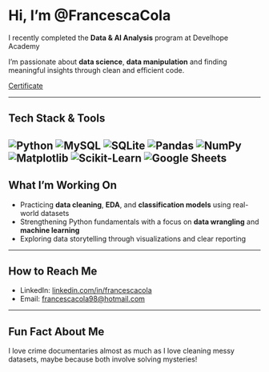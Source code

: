 # Hi, I’m @FrancescaCola

I recently completed the **Data & AI Analysis** program at Develhope Academy 

I’m passionate about **data science**, **data manipulation** and finding meaningful insights through clean and efficient code.

[Certificate](https://www.credential.net/5a3796f4-b5e7-4c39-a9a1-cf752d905114?utm_source=linkedin&utm_medium=social)

---

## Tech Stack & Tools
![Python](https://img.shields.io/badge/Python-3776AB?style=flat&logo=python&logoColor=white)
![MySQL](https://img.shields.io/badge/MySQL-4479A1?style=flat&logo=mysql&logoColor=white)
![SQLite](https://img.shields.io/badge/SQLite-003B57?style=flat&logo=sqlite&logoColor=white)
![Pandas](https://img.shields.io/badge/Pandas-150458?style=flat&logo=pandas&logoColor=white)
![NumPy](https://img.shields.io/badge/NumPy-013243?style=flat&logo=numpy&logoColor=white)
![Matplotlib](https://img.shields.io/badge/Matplotlib-007ACC?style=flat&logo=matplotlib&logoColor=white)
![Scikit-Learn](https://img.shields.io/badge/Scikit--Learn-F7931E?style=flat&logo=scikit-learn&logoColor=white)
![Google Sheets](https://img.shields.io/badge/Google%20Sheets-34A853?style=flat&logo=google-sheets&logoColor=white)
---

## What I’m Working On
- Practicing **data cleaning**, **EDA**, and **classification models** using real-world datasets 
- Strengthening Python fundamentals with a focus on **data wrangling** and **machine learning**
- Exploring data storytelling through visualizations and clear reporting

---

## How to Reach Me
- LinkedIn: [linkedin.com/in/francescacola](https://www.linkedin.com/in/francescacola)
- Email: francescacola98@hotmail.com

---

## Fun Fact About Me
I love crime documentaries almost as much as I love cleaning messy datasets, maybe because both involve solving mysteries!
